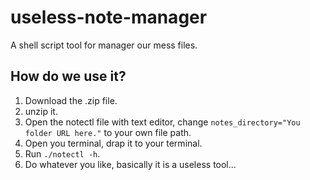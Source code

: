 # useless-note-manager

A shell script tool for manager our mess files.

## How do we use it?

1. Download the .zip file.
2. unzip it.
3. Open the notectl file with text editor, change `notes_directory="You folder URL here."` to your own file path.
4. Open you terminal, drap it to your terminal.
5. Run `./notectl -h`.
6. Do whatever you like, basically it is a useless tool...
